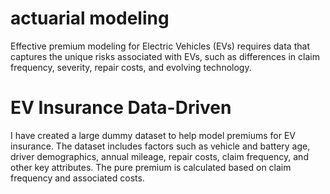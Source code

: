 # actuarial modeling
Effective premium modeling for Electric Vehicles (EVs) requires data that captures the unique risks associated with EVs, such as differences in claim frequency, severity, repair costs, and evolving technology.

# EV Insurance Data-Driven
I have created a large dummy dataset to help model premiums for EV insurance. The dataset includes factors such as vehicle and battery age, driver demographics, annual mileage, repair costs, claim frequency, and other key attributes. The pure premium is calculated based on claim frequency and associated costs.